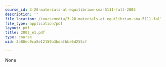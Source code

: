 ```yaml
---
course_id: 3-20-materials-at-equilibrium-sma-5111-fall-2003
description: ''
file_location: /coursemedia/3-20-materials-at-equilibrium-sma-5111-fall-2003/3a80ec9ca8e12159a3bdafbbe5d255cf_2003_e1.pdf
file_type: application/pdf
layout: pdf
title: 2003_e1.pdf
type: course
uid: 3a80ec9ca8e12159a3bdafbbe5d255cf

---
```

None